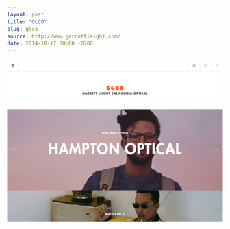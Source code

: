 ```yaml
---
layout: post 
title: "GLCO"
slug: glco
source: http://www.garrettleight.com/
date: 2014-10-17 00:00 -0700
---
```


<img src="/screenshots/glco.jpg">